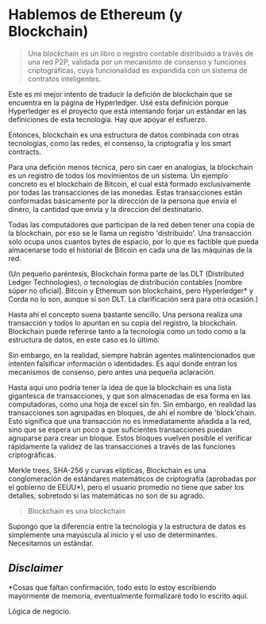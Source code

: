 # Hablemos de Ethereum (y Blockchain)

> Una blockchain es un libro o registro contable distribuido a través de una red P2P, validada por un mecanismo de consenso y funciones criptográficas, cuya funcionalidad es expandida con un sistema de contratos inteligentes.

Este es mi mejor intento de traducir la defición de blockchain que se encuentra en la página de Hyperledger. 
Usé esta definición porque Hyperledger es el proyecto que está intentando forjar un estándar en las definiciones de esta tecnología.
Hay que apoyar el esfuerzo.

Entonces, blockchain es una estructura de datos combinada con otras tecnologías, como las redes, el consenso, la criptografía y los smart contracts.

Para una defición menos técnica, pero sin caer en analogías, la blockchain es un registro de todos los movimientos de un sistema.
Un ejemplo concreto es el blockchain de Bitcoin, el cual está formado exclusivamente por todas las transacciones de las monedas.
Estas transacciones están conformadas básicamente por la dirección de la persona que envía el dinero, la cantidad que envía y la direccion del destinatario.

Todas las computadores que participan de la red deben tener una copia de la blockchain, por eso se le llama un registro 'distribuido'. 
Una transacción solo ocupa unos cuantos bytes de espacio, por lo que es factible que pueda almacenarse todo el historial de Bitcoin en cada una de las máquinas de la red.

(Un pequeño paréntesis, Blockchain forma parte de las DLT (Distributed Ledger Technologies), o tecnologías de distribución contables [nombre súper no oficial].
Bitcoin y Ethereum son blockchains, pero Hyperledger* y Corda no lo son, aunque sí son DLT. La clarificación será para otra ocasión.)

Hasta ahí el concepto suena bastante sencillo. 
Una persona realiza una transacción y todos lo apuntan en su copia del registro, la blockchain.
Blockchain puede referirse tanto a la tecnología como un todo como a la estructura de datos, en este caso es lo último.

Sin embargo, en la realidad, siempre habrán agentes malintencionados que intenten falsificar información o identidades.
Es aquí donde entran los mecanismos de consenso, pero antes una pequeña aclaración.

Hasta aquí uno podría tener la idea de que la blockchain es una lista gigantesca de transacciones, y que son almacenadas de esa forma en las computadoras, como una hoja de excel sin fin.
Sin embargo, en realidad las transacciones son agrupadas en bloques, de ahí el nombre de 'block'chain.
Esto significa que una transacción no es inmediatamente añadida a la red, sino que se espera un poco a que suficientes transacciones puedan agruparse para crear un bloque.
Estos bloques vuelven posible el verificar rápidamente la validez de las transacciones a través de las funciones criptográficas.

Merkle trees, SHA-256 y curvas elípticas, Blockchain es una conglomeración de estándares matemáticos de criptografía (aprobadas por el gobierno de EEUU*), pero el usuario promedio no tiene que saber los detalles, sobretodo si las matemáticas no son de su agrado.


> Blockchain es una blockchain

Supongo que la diferencia entre la tecnología y la estructura de datos es simplemente una mayúscula al inicio y el uso de determinantes. Necesitamos un estándar.

## _Disclaimer_

*Cosas que faltan confirmación, todo esto lo estoy escribiendo mayormente de memoria, eventualmente formalizaré todo lo escrito aquí.

Lógica de negocio.






